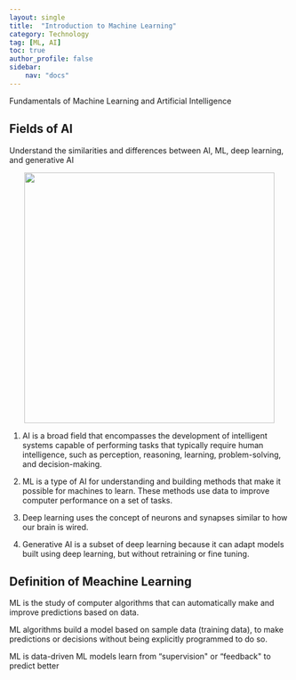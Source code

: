 ```yaml
---
layout: single
title:  "Introduction to Machine Learning"
category: Technology
tag: [ML, AI]
toc: true
author_profile: false
sidebar:
    nav: "docs"
---
```


Fundamentals of Machine Learning and Artificial Intelligence

## Fields of AI
Understand the similarities and differences between AI, ML, deep learning, and generative AI

<div style="text-align: center;">
  <img src="{{site.url}}/images/2025-03-09-IntroML/01-AIDiagram.png" width="450" height="450" />
</div>

1. AI is a broad field that encompasses the development of intelligent systems capable of performing tasks that typically require human intelligence, such as perception, reasoning, learning, problem-solving, and decision-making.

2. ML is a type of AI for understanding and building methods that make it possible for machines to learn. These methods use data to improve computer performance on a set of tasks.

3. Deep learning uses the concept of neurons and synapses similar to how our brain is wired. 

4. Generative AI is a subset of deep learning because it can adapt models built using deep learning, but without retraining or fine tuning.


## Definition of Meachine Learning
ML is the study of computer algorithms that can automatically make and improve predictions based on data.


ML algorithms build a model based on sample data (training data), to make predictions or decisions without being explicitly programmed to do so.

ML is data-driven
ML models learn from “supervision" or “feedback" to predict better


